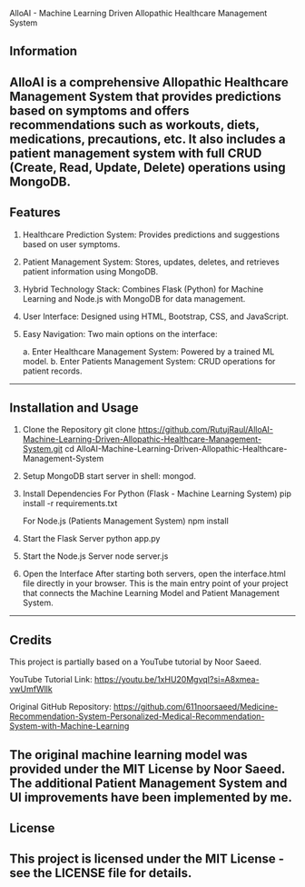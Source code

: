 AlloAI - Machine Learning Driven Allopathic Healthcare Management System

## Information
AlloAI is a comprehensive Allopathic Healthcare Management System that provides predictions based on symptoms and offers recommendations such as workouts, diets, medications, precautions, etc. It also includes a patient management system with full CRUD (Create, Read, Update, Delete) operations using MongoDB.
---

## Features
1. Healthcare Prediction System: Provides predictions and suggestions based on user symptoms.
   
2. Patient Management System: Stores, updates, deletes, and retrieves patient information using MongoDB.
   
3. Hybrid Technology Stack: Combines Flask (Python) for Machine Learning and Node.js with MongoDB for data management.
   
4. User Interface: Designed using HTML, Bootstrap, CSS, and JavaScript.
   
5. Easy Navigation: Two main options on the interface:
    
    a. Enter Healthcare Management System: Powered by a trained ML model.
    b. Enter Patients Management System: CRUD operations for patient records.
--- 

## Installation and Usage

1. Clone the Repository
git clone https://github.com/RutujRaul/AlloAI-Machine-Learning-Driven-Allopathic-Healthcare-Management-System.git
cd AlloAI-Machine-Learning-Driven-Allopathic-Healthcare-Management-System

2. Setup MongoDB
   start server in shell: mongod.

3. Install Dependencies
For Python (Flask - Machine Learning System)
pip install -r requirements.txt

   For Node.js (Patients Management System)
   npm install

4. Start the Flask Server
python app.py

5. Start the Node.js Server
node server.js

6. Open the Interface
After starting both servers, open the interface.html file directly in your browser.
This is the main entry point of your project that connects the Machine Learning Model and Patient Management System.
--- 

## Credits

This project is partially based on a YouTube tutorial by Noor Saeed.

YouTube Tutorial Link: https://youtu.be/1xHU20MgvqI?si=A8xmea-vwUmfWllk

Original GitHub Repository: https://github.com/611noorsaeed/Medicine-Recommendation-System-Personalized-Medical-Recommendation-System-with-Machine-Learning

The original machine learning model was provided under the MIT License by Noor Saeed. The additional Patient Management System and UI improvements have been implemented by me.
--- 


## License
This project is licensed under the MIT License - see the LICENSE file for details.
--- 
